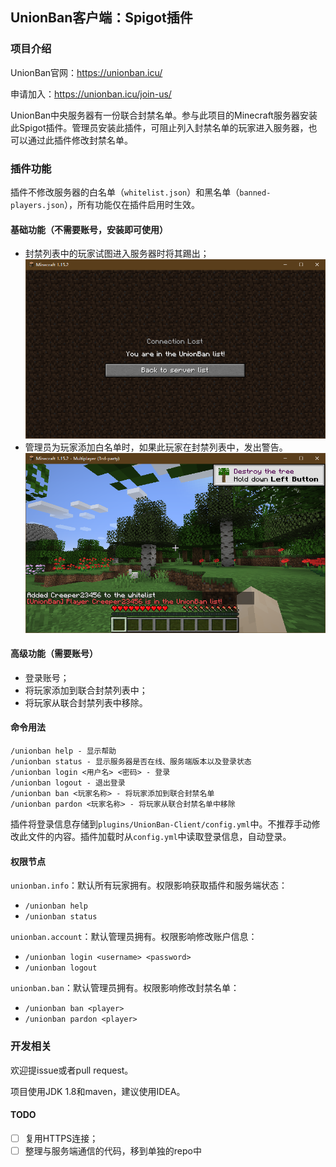## UnionBan客户端：Spigot插件

### 项目介绍

UnionBan官网：https://unionban.icu/

申请加入：https://unionban.icu/join-us/

UnionBan中央服务器有一份联合封禁名单。参与此项目的Minecraft服务器安装此Spigot插件。管理员安装此插件，可阻止列入封禁名单的玩家进入服务器，也可以通过此插件修改封禁名单。

### 插件功能

插件不修改服务器的白名单（`whitelist.json`）和黑名单（`banned-players.json`），所有功能仅在插件启用时生效。

#### 基础功能（不需要账号，安装即可使用）

- 封禁列表中的玩家试图进入服务器时将其踢出；
![](./images/player-kicked.png)
- 管理员为玩家添加白名单时，如果此玩家在封禁列表中，发出警告。
![](./images/whitelist-warning.png)

#### 高级功能（需要账号）

- 登录账号；
- 将玩家添加到联合封禁列表中；
- 将玩家从联合封禁列表中移除。

#### 命令用法

```
/unionban help - 显示帮助
/unionban status - 显示服务器是否在线、服务端版本以及登录状态
/unionban login <用户名> <密码> - 登录
/unionban logout - 退出登录
/unionban ban <玩家名称> - 将玩家添加到联合封禁名单
/unionban pardon <玩家名称> - 将玩家从联合封禁名单中移除
```

插件将登录信息存储到`plugins/UnionBan-Client/config.yml`中。不推荐手动修改此文件的内容。插件加载时从`config.yml`中读取登录信息，自动登录。

#### 权限节点

`unionban.info`：默认所有玩家拥有。权限影响获取插件和服务端状态：

- `/unionban help`
- `/unionban status`

`unionban.account`：默认管理员拥有。权限影响修改账户信息：

- `/unionban login <username> <password>`
- `/unionban logout`

`unionban.ban`：默认管理员拥有。权限影响修改封禁名单：

- `/unionban ban <player>`
- `/unionban pardon <player>`

### 开发相关

欢迎提issue或者pull request。

项目使用JDK 1.8和maven，建议使用IDEA。

#### TODO

- [ ] 复用HTTPS连接；
- [ ] 整理与服务端通信的代码，移到单独的repo中